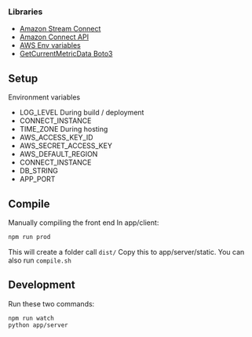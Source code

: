 ### Libraries
- [Amazon Stream Connect](https://github.com/amazon-connect/amazon-connect-streams/blob/master/Documentation.md#connectcore)
- [Amazon Connect API](https://docs.aws.amazon.com/connect/latest/APIReference/Welcome.html)
- [AWS Env variables](https://docs.aws.amazon.com/cli/latest/userguide/cli-configure-envvars.html)
- [GetCurrentMetricData Boto3](https://docs.aws.amazon.com/connect/latest/APIReference/API_GetCurrentMetricData.html)


## Setup
Environment variables
- LOG_LEVEL
During build / deployment
- CONNECT_INSTANCE
- TIME_ZONE
During hosting
- AWS_ACCESS_KEY_ID
- AWS_SECRET_ACCESS_KEY
- AWS_DEFAULT_REGION
- CONNECT_INSTANCE
- DB_STRING
- APP_PORT

## Compile
Manually compiling the front end
In app/client:
```bash
npm run prod
```
This will create a folder call `dist/`
Copy this to app/server/static.
You can also run `compile.sh`

## Development
Run these two commands:
```bash
npm run watch
python app/server
```
